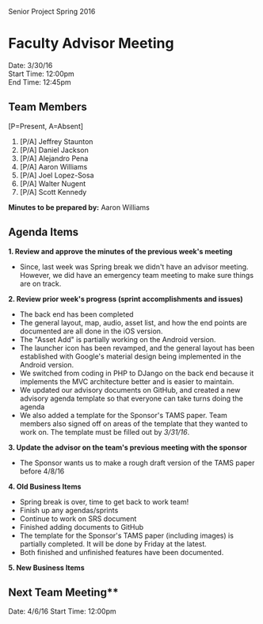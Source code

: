 Senior Project
Spring 2016

# Faculty Advisor Meeting

Date: 3/30/16<br>
Start Time: 12:00pm<br>
End Time: 12:45pm

## Team Members 

[P=Present, A=Absent]

1. [P/A] Jeffrey Staunton
2. [P/A] Daniel Jackson
3. [P/A] Alejandro Pena
4. [P/A] Aaron Williams
5. [P/A] Joel Lopez-Sosa
6. [P/A] Walter Nugent
7. [P/A] Scott Kennedy

**Minutes to be prepared by:** Aaron Williams

## Agenda Items

**1. Review and approve the minutes of the previous week's meeting**

- Since, last week was Spring break we didn't have an advisor meeting.
  However, we did have an emergency team meeting to make sure things are on track.
  
**2. Review prior week's progress (sprint accomplishments and issues)**

- The back end has been completed
- The general layout, map, audio, asset list, and how the end points are documented are all done in the iOS version.
- The "Asset Add" is partially working on the Android version.
- The launcher icon has been revamped, and the general layout has been established with Google's material design being implemented in the Android version.
- We switched from coding in PHP to DJango on the back end because it implements the MVC architecture better and is easier to maintain. 
- We updated our advisory documents on GitHub, and created a new advisory agenda template so that everyone can take turns
  doing the agenda
- We also added a template for the Sponsor's TAMS paper. Team members also signed off on areas of the template that they wanted to work on.
  The template must be filled out by *3/31/16*.
  
**3. Update the advisor on the team's previous meeting with the sponsor**

- The Sponsor wants us to make a rough draft version of the TAMS paper before 4/8/16

**4. Old Business Items**

- Spring break is over, time to get back to work team!
- Finish up any agendas/sprints
- Continue to work on SRS document
- Finished adding documents to GitHub
- The template for the Sponsor's TAMS paper (including images) is partially completed.
  It will be done by Friday at the latest.
- Both finished and unfinished features have been documented.

**5. New Business Items**

## Next Team Meeting** 

Date: 4/6/16
Start Time: 12:00pm






